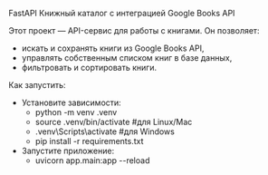 FastAPI Книжный каталог с интеграцией Google Books API

Этот проект — API-сервис для работы с книгами. Он позволяет:
- искать и сохранять книги из Google Books API,
- управлять собственным списком книг в базе данных,
- фильтровать и сортировать книги.

Как запустить:
  - Установите зависимости:
      - python -m venv .venv
      - source .venv/bin/activate  #для Linux/Mac
      - .venv\Scripts\activate     #для Windows
      - pip install -r requirements.txt
  - Запустите приложение:
      - uvicorn app.main:app --reload
